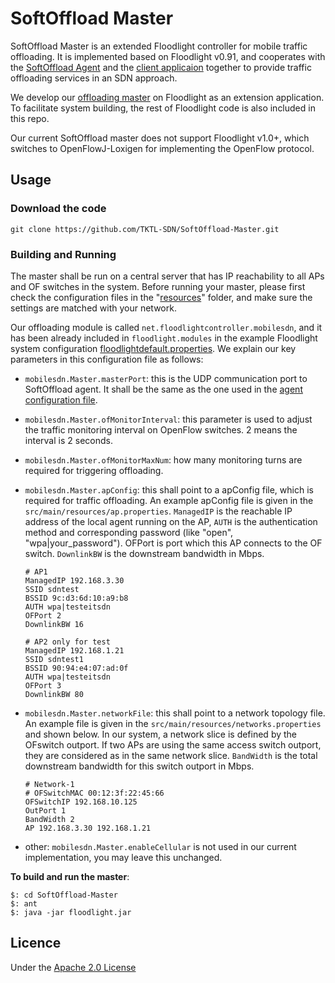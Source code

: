 # SoftOffload Master

SoftOffload Master is an extended Floodlight controller for mobile traffic offloading. It is implemented based on Floodlight v0.91, and cooperates with the [SoftOffload Agent](https://github.com/TKTL-SDN/SoftOffload-Agent) and the [client applicaion](https://github.com/TKTL-SDN/SoftOffload-Client) together to provide traffic offloading services in an SDN approach.

We develop our [offloading master](https://github.com/TKTL-SDN/SoftOffload-Master/tree/eit-sdn/src/main/java/net/floodlightcontroller/mobilesdn) on Floodlight as an extension application. To facilitate system building, the rest of Floodlight code is also included in this repo.

Our current SoftOffload master does not support Floodlight v1.0+, which switches to OpenFlowJ-Loxigen for implementing the OpenFlow protocol.

## Usage

### Download the code

    git clone https://github.com/TKTL-SDN/SoftOffload-Master.git

### Building and Running

The master shall be run on a central server that has IP reachability to all APs and OF switches in the system. Before running your master, please first check the configuration files in the "[resources](https://github.com/TKTL-SDN/SoftOffload-Master/blob/eit-sdn/src/main/resources)" folder, and make sure the settings are matched with your network.

Our offloading module is called `net.floodlightcontroller.mobilesdn`, and it has been already included in `floodlight.modules` in the example Floodlight system configuration [floodlightdefault.properties](https://github.com/TKTL-SDN/SoftOffload-Master/blob/eit-sdn/src/main/resources/floodlightdefault.properties). We explain our key parameters in this configuration file as follows:

* `mobilesdn.Master.masterPort`: this is the UDP communication port to SoftOffload agent. It shall be the same as the one used in the [agent configuration file](https://github.com/TKTL-SDN/SoftOffload-Agent/tree/eit-sdn/conf/local-agent).

* `mobilesdn.Master.ofMonitorInterval`: this parameter is used to adjust the traffic monitoring interval on OpenFlow switches. 2 means the interval is 2 seconds.

* `mobilesdn.Master.ofMonitorMaxNum`: how many monitoring turns are required for triggering offloading.

* `mobilesdn.Master.apConfig`: this shall point to a apConfig file, which is required for traffic offloading. An example apConfig file is given in the `src/main/resources/ap.properties`. `ManagedIP` is the reachable IP address of the local agent running on the AP, `AUTH` is the authentication method and corresponding password (like "open", "wpa|your_password"). OFPort is port which this AP connects to the OF switch. `DownlinkBW` is the downstream bandwidth in Mbps.

    ```
    # AP1
    ManagedIP 192.168.3.30
    SSID sdntest
    BSSID 9c:d3:6d:10:a9:b8
    AUTH wpa|testeitsdn
    OFPort 2
    DownlinkBW 16

    # AP2 only for test
    ManagedIP 192.168.1.21
    SSID sdntest1
    BSSID 90:94:e4:07:ad:0f
    AUTH wpa|testeitsdn
    OFPort 3
    DownlinkBW 80
    ```

* `mobilesdn.Master.networkFile`: this shall point to a network topology file. An example file is given in the `src/main/resources/networks.properties` and shown below. In our system, a network slice is defined by the OFswitch outport. If two APs are using the same access switch outport, they are considered as in the same network slice. `BandWidth` is the total downstream bandwidth for this switch outport in Mbps.

    ```
    # Network-1
    # OFSwitchMAC 00:12:3f:22:45:66
    OFSwitchIP 192.168.10.125
    OutPort 1
    BandWidth 2
    AP 192.168.3.30 192.168.1.21
    ```

* other: `mobilesdn.Master.enableCellular` is not used in our current implementation, you may leave this unchanged.




**To build and run the master**:

```
$: cd SoftOffload-Master
$: ant
$: java -jar floodlight.jar
```

## Licence

Under the [Apache 2.0 License](https://www.apache.org/licenses/LICENSE-2.0)